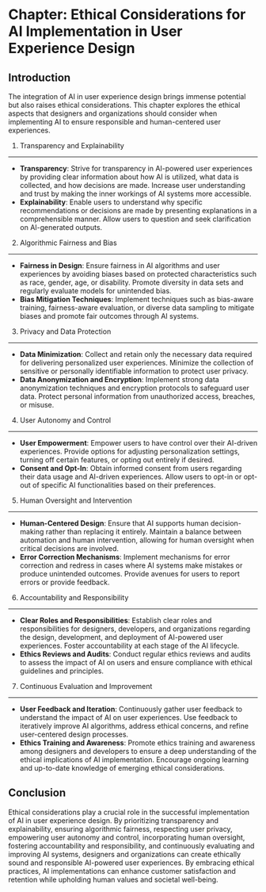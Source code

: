 Chapter: Ethical Considerations for AI Implementation in User Experience Design
===============================================================================

Introduction
------------

The integration of AI in user experience design brings immense potential but also raises ethical considerations. This chapter explores the ethical aspects that designers and organizations should consider when implementing AI to ensure responsible and human-centered user experiences.

1. Transparency and Explainability
----------------------------------

* **Transparency**: Strive for transparency in AI-powered user experiences by providing clear information about how AI is utilized, what data is collected, and how decisions are made. Increase user understanding and trust by making the inner workings of AI systems more accessible.
* **Explainability**: Enable users to understand why specific recommendations or decisions are made by presenting explanations in a comprehensible manner. Allow users to question and seek clarification on AI-generated outputs.

2. Algorithmic Fairness and Bias
--------------------------------

* **Fairness in Design**: Ensure fairness in AI algorithms and user experiences by avoiding biases based on protected characteristics such as race, gender, age, or disability. Promote diversity in data sets and regularly evaluate models for unintended bias.
* **Bias Mitigation Techniques**: Implement techniques such as bias-aware training, fairness-aware evaluation, or diverse data sampling to mitigate biases and promote fair outcomes through AI systems.

3. Privacy and Data Protection
------------------------------

* **Data Minimization**: Collect and retain only the necessary data required for delivering personalized user experiences. Minimize the collection of sensitive or personally identifiable information to protect user privacy.
* **Data Anonymization and Encryption**: Implement strong data anonymization techniques and encryption protocols to safeguard user data. Protect personal information from unauthorized access, breaches, or misuse.

4. User Autonomy and Control
----------------------------

* **User Empowerment**: Empower users to have control over their AI-driven experiences. Provide options for adjusting personalization settings, turning off certain features, or opting out entirely if desired.
* **Consent and Opt-In**: Obtain informed consent from users regarding their data usage and AI-driven experiences. Allow users to opt-in or opt-out of specific AI functionalities based on their preferences.

5. Human Oversight and Intervention
-----------------------------------

* **Human-Centered Design**: Ensure that AI supports human decision-making rather than replacing it entirely. Maintain a balance between automation and human intervention, allowing for human oversight when critical decisions are involved.
* **Error Correction Mechanisms**: Implement mechanisms for error correction and redress in cases where AI systems make mistakes or produce unintended outcomes. Provide avenues for users to report errors or provide feedback.

6. Accountability and Responsibility
------------------------------------

* **Clear Roles and Responsibilities**: Establish clear roles and responsibilities for designers, developers, and organizations regarding the design, development, and deployment of AI-powered user experiences. Foster accountability at each stage of the AI lifecycle.
* **Ethics Reviews and Audits**: Conduct regular ethics reviews and audits to assess the impact of AI on users and ensure compliance with ethical guidelines and principles.

7. Continuous Evaluation and Improvement
----------------------------------------

* **User Feedback and Iteration**: Continuously gather user feedback to understand the impact of AI on user experiences. Use feedback to iteratively improve AI algorithms, address ethical concerns, and refine user-centered design processes.
* **Ethics Training and Awareness**: Promote ethics training and awareness among designers and developers to ensure a deep understanding of the ethical implications of AI implementation. Encourage ongoing learning and up-to-date knowledge of emerging ethical considerations.

Conclusion
----------

Ethical considerations play a crucial role in the successful implementation of AI in user experience design. By prioritizing transparency and explainability, ensuring algorithmic fairness, respecting user privacy, empowering user autonomy and control, incorporating human oversight, fostering accountability and responsibility, and continuously evaluating and improving AI systems, designers and organizations can create ethically sound and responsible AI-powered user experiences. By embracing ethical practices, AI implementations can enhance customer satisfaction and retention while upholding human values and societal well-being.
